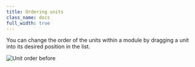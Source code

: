 ```yaml
---
title: Ordering units
class_name: docs
full_width: true
---
```


You can change the order of the units within a module by dragging a unit into its desired position in the list.

<img alt="Unit order before" src="/img/docs/unitorder1.png" class="simple"/>

